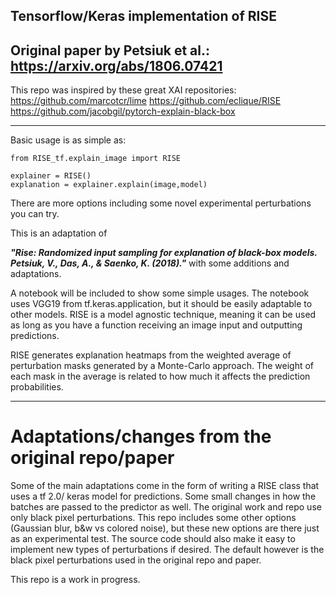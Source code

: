 ## Tensorflow/Keras implementation of RISE ##
Original paper by Petsiuk et al.: https://arxiv.org/abs/1806.07421
----------
This repo was inspired by these great XAI repositories:
https://github.com/marcotcr/lime
https://github.com/eclique/RISE
https://github.com/jacobgil/pytorch-explain-black-box

----------
Basic usage is as simple as: 
```
from RISE_tf.explain_image import RISE

explainer = RISE()
explanation = explainer.explain(image,model)
```
There are more options including some novel experimental perturbations you can try.

This is an adaptation of 

***"Rise: Randomized input sampling for explanation of black-box models. Petsiuk, V., Das, A., & Saenko, K. (2018)."***  with some additions and adaptations.

A notebook will be included to show some simple usages. The notebook uses VGG19 from tf.keras.application, but it should be easily adaptable to other models. RISE is a model agnostic technique, meaning it can be used as long as you have a function receiving an image input and outputting predictions.

RISE generates explanation heatmaps from the weighted average of perturbation masks generated by a Monte-Carlo approach.
The weight of each mask in the average is related to how much it affects the prediction probabilities.

----------

# Adaptations/changes from the original repo/paper

Some of the main adaptations come in the form of writing a RISE class that uses a tf 2.0/ keras model for predictions. Some small changes in how the batches are passed to the predictor as well.
The original work and repo use only black pixel perturbations. This repo includes some other options (Gaussian blur, b&w vs colored noise), but these new options are there just as an experimental test. The source code should also make it easy to implement new types of perturbations if desired.
The default however is the black pixel perturbations used in the original repo and paper.

This repo is a work in progress.